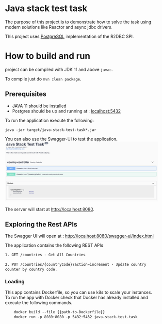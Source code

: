 # Java stack test task

The purpose of this project is to demonstrate how to solve the task 
using modern solutions like Reactor and async jdbc drivers.

This project uses [PostgreSQL](https://github.com/r2dbc/r2dbc-postgresql) implementation of the R2DBC SPI.

# How to build and run

project can be compiled with JDK 11 and above `javac`.

To compile just do `mvn clean package`.

## Prerequisites

* JAVA 11 should be installed
* Postgres should be up and running at : <localhost:5432>

To run the application execute the following:

```
java -jar target/java-stack-test-task*.jar
```

You can also use the Swagger-UI to test the application.
![alt text](java-stack-test-task-demo.png)

The server will start at <http://localhost:8080>.

## Exploring the Rest APIs

The Swagger UI will open at : <http://localhost:8080/swagger-ui/index.html>

The application contains the following REST APIs

```
1. GET /countries - Get All Countries

2. PUT /countries/{countryCode}?action=increment - Update country counter by country code.
```

### Loading
This app contains Dockerfile, so you can use k8s to scale your instances.
To run the app with Docker check that Docker has already installed and execute the following commands.

```
    docker build --file {{path-to-Dockerfile}}
    docker run -p 8080:8080 -p 5432:5432 java-stack-test-task
```


